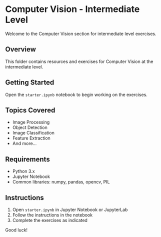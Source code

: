 # Computer Vision - Intermediate Level

Welcome to the Computer Vision section for intermediate level exercises.

## Overview

This folder contains resources and exercises for Computer Vision at the intermediate level.

## Getting Started

Open the `starter.ipynb` notebook to begin working on the exercises.

## Topics Covered

- Image Processing
- Object Detection
- Image Classification
- Feature Extraction
- And more...

## Requirements

- Python 3.x
- Jupyter Notebook
- Common libraries: numpy, pandas, opencv, PIL

## Instructions

1. Open `starter.ipynb` in Jupyter Notebook or JupyterLab
2. Follow the instructions in the notebook
3. Complete the exercises as indicated

Good luck!
